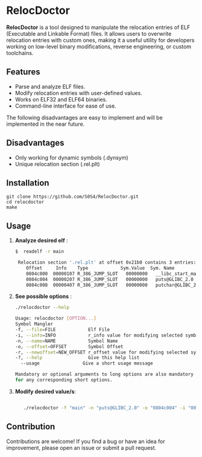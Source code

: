 # RelocDoctor

**RelocDoctor** is a tool designed to manipulate the relocation entries of ELF (Executable and Linkable Format) files. It allows users to overwrite relocation entries with custom ones, making it a useful utility for developers working on low-level binary modifications, reverse engineering, or custom toolchains.


## Features


- Parse and analyze ELF files.
- Modify relocation entries with user-defined values.
- Works on ELF32 and ELF64 binaries.
- Command-line interface for ease of use.


The following disadvantages are easy to implement and will be implemented in the near future.

## Disadvantages


- Only working for dynamic symbols (.dynsym)
- Unique relocation section (.rel.plt)


## Installation

```
git clone https://github.com/S0S4/RelocDoctor.git
cd relocdoctor
make
```


## Usage

1. **Analyze desired elf** :
    ```bash
   $  readelf -r main

     Relocation section '.rel.plt' at offset 0x21b0 contains 3 entries:
        Offset     Info    Type            Sym.Value  Sym. Name
        0804c000  00000107 R_386_JUMP_SLOT   00000000   __libc_start_main@GLIBC_2.34
        0804c004  00000207 R_386_JUMP_SLOT   00000000   puts@GLIBC_2.0
        0804c008  00000407 R_386_JUMP_SLOT   00000000   putchar@GLIBC_2.0
    ```
2. **See possible options** : 

    ```bash
    ./relocdoctor --help 

    Usage: relocdoctor [OPTION...]
    Symbol Mangler
    -f, --file=FILE            Elf File
    -i, --info=INFO            r_info value for modifying selected symbol
    -n, --name=NAME            Symbol Name
    -o, --offset=OFFSET        Symbol Offset
    -r, --newoffset=NEW_OFFSET r_offset value for modifying selected symbol
    -?, --help                 Give this help list
      --usage                Give a short usage message

    Mandatory or optional arguments to long options are also mandatory or optional
    for any corresponding short options.
    ```

2. **Modify desired value/s**:

    ```bash

       ./relocdoctor -f "main" -n "puts@GLIBC_2.0" -o "0804c004" -i "00000107" -r "0804c008"

    ```

## Contribution

Contributions are welcome! If you find a bug or have an idea for improvement, please open an issue or submit a pull request.
